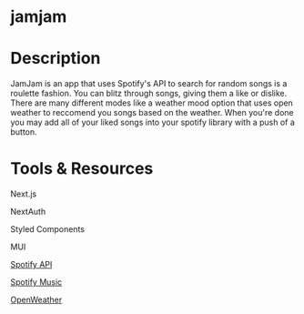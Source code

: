 # jamjam

# Description

JamJam is an app that uses Spotify's API to search for random songs is a roulette fashion.
You can blitz through songs, giving them a like or dislike. There are many different modes like
a weather mood option that uses open weather to reccomend you songs based on the weather.
When you're done you may add all of your liked songs into your spotify library with a push of a button.  

# Tools & Resources

Next.js

NextAuth

Styled Components

MUI

[Spotify API ](https://developer.spotify.com/documentation/web-api/)

[Spotify Music](https://open.spotify.com/)

[OpenWeather](https://openweathermap.org/)



